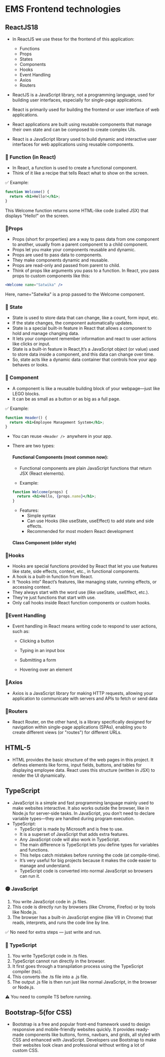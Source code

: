 # EMS Frontend technologies

## ReactJS18

- In ReactJS we use these for the frontend of this application:
    - Functions
    - Props
    - States
    - Components
    - Hooks
    - Event Handling
    - Axios
    - Routers

- ReactJS is a JavaScript library, not a programming language, used for building user interfaces, especially for single-page applications.
- React is primarily used for building the frontend or user interface of web applications.
- React applications are built using reusable components that manage their own state and can be composed to create complex UIs.
- React is a JavaScript library used to build dynamic and interactive user interfaces for web applications using reusable components.

### 🔹 Function (in React)

- In React, a function is used to create a functional component.
- Think of it like a recipe that tells React what to show on the screen.

✅ Example:

```jsx
function Welcome() {
  return <h1>Hello!</h1>;
}
```

This Welcome function returns some HTML-like code (called JSX) that displays "Hello!" on the screen.

### 🔹Props

- Props (short for properties) are a way to pass data from one component to another, usually from a parent component to a child component.
- Props let you make your components reusable and dynamic.
- Props are used to pass data to components.
- They make components dynamic and reusable.
- Props are read-only and passed from parent to child.
- Think of props like arguments you pass to a function. In React, you pass props to custom components like this:

```jsx
<Welcome name="Satwika" />
```

Here, name="Satwika" is a prop passed to the Welcome component.



### 🔹 State

- State is used to store data that can change, like a count, form input, etc.
- If the state changes, the component automatically updates.
- State is a special built-in feature in React that allows a component to hold and manage changing data.
- It lets your component remember information and react to user actions like clicks or input.
- State is a built-in feature in React,It’s a JavaScript object (or value) used to store data inside a component, and this data can change over time.
- So, state acts like a dynamic data container that controls how your app behaves or looks.


### 🔹 Component

- A component is like a reusable building block of your webpage—just like LEGO blocks.
- It can be as small as a button or as big as a full page.

✅ Example:

```jsx
function Header() {
  return <h1>Employee Management System</h1>;
}
```

- You can reuse ```<Header /> ```anywhere in your app. 
- There are two types:

  #### Functional Components (most common now):
  
  - Functional components are plain JavaScript functions that return JSX (React elements).


  - Example:
  ```jsx
  function Welcome(props) {
    return <h1>Hello, {props.name}</h1>;
  }
  ```
  - Features:
      - Simple syntax
      - Can use Hooks (like useState, useEffect) to add state and side effects.
      - Recommended for most modern React development

  #### Class Component (older style)



### 🔹Hooks

- Hooks are special functions provided by React that let you use features like state, side effects, context, etc., in functional components.
- A hook is a built-in function from React.
- It “hooks into” React’s features, like managing state, running effects, or accessing context.
- They always start with the word use (like useState, useEffect, etc.).
- They're just functions that start with use.
- Only call hooks inside React function components or custom hooks.


### 🔹Event Handling

- Event handling in React means writing code to respond to user actions, such as:

  - Clicking a button

  - Typing in an input box

  - Submitting a form

  - Hovering over an element

### 🔹Axios

-  Axios is a JavaScript library for making HTTP requests, allowing your application to communicate with servers and APIs to fetch or send data

### 🔹Routers

- React Router, on the other hand, is a library specifically designed for navigation within single-page applications (SPAs), enabling you to create different views (or "routes") for different URLs. 

## HTML-5

- HTML provides the basic structure of the web pages in this project. It defines elements like forms, input fields, buttons, and tables for displaying employee data. React uses this structure (written in JSX) to render the UI dynamically.

## TypeScript

- JavaScript is a simple and fast programming language mainly used to make websites interactive. It also works outside the browser, like in Node.js for server-side tasks. In JavaScript, you don’t need to declare variable types—they are handled during program execution.
- TypeScript:
  -  TypeScript is made by Microsoft and is free to use.
  -  It is a superset of JavaScript that adds extra features.
  -  Any JavaScript code will also work in TypeScript.
  -  The main difference is TypeScript lets you define types for variables and functions.
  -  This helps catch mistakes before running the code (at compile-time).
  -  It’s very useful for big projects because it makes the code easier to manage and understand.
  -  TypeScript code is converted into normal JavaScript so browsers can run it.

    
### 🟡 JavaScript 

1. You write JavaScript code in .js files.
2. This code is directly run by browsers (like Chrome, Firefox) or by tools like Node.js.
3. The browser has a built-in JavaScript engine (like V8 in Chrome) that reads, interprets, and runs the code line by line.

✅ No need for extra steps — just write and run.

### 🔵 TypeScript

1. You write TypeScript code in .ts files.
2. TypeScript cannot run directly in the browser.
3. It first goes through a transpilation process using the TypeScript compiler (tsc).
4. This converts the .ts file into a .js file.
5. The output .js file is then run just like normal JavaScript, in the browser or Node.js.

⚠️ You need to compile TS before running.

## Bootstrap-5(for CSS)

- Bootstrap is a free and popular front-end framework used to design responsive and mobile-friendly websites quickly. It provides ready-made components like buttons, forms, navbars, and grids, all styled with CSS and enhanced with JavaScript. Developers use Bootstrap to make their websites look clean and professional without writing a lot of custom CSS.
